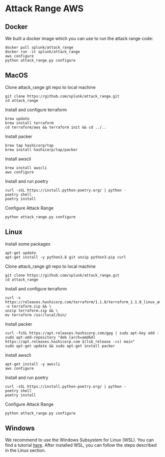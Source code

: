 # Attack Range AWS

## Docker
We built a docker image which you can use to run the attack range code:
````console
docker pull splunk/attack_range
docker run -it splunk/attack_range
aws configure
python attack_range.py configure
````

## MacOS
Clone attack_range git repo to local machine
````console
git clone https://github.com/splunk/attack_range.git
cd attack_range
````

Install and configure terraform
````console
brew update
brew install terraform
cd terraform/aws && terraform init && cd ../..
````

Install packer
````console
brew tap hashicorp/tap
brew install hashicorp/tap/packer
````

Install awscli
````console
brew install awscli
aws configure
````

Install and run poetry
````console
curl -sSL https://install.python-poetry.org/ | python -
poetry shell
poetry install
````

Configure Attack Range
````console
python attack_range.py configure
````

## Linux
Install some packages
````console
apt-get update
apt-get install -y python3.8 git unzip python3-pip curl
````
Clone attack_range git repo to local machine
````console
git clone https://github.com/splunk/attack_range.git
cd attack_range
````

Install and configure terraform
````console
curl -s https://releases.hashicorp.com/terraform/1.1.8/terraform_1.1.8_linux_amd64.zip -o terraform.zip && \
unzip terraform.zip && \
mv terraform /usr/local/bin/
````

Install packer
````console
curl -fsSL https://apt.releases.hashicorp.com/gpg | sudo apt-key add -
sudo apt-add-repository "deb [arch=amd64] https://apt.releases.hashicorp.com $(lsb_release -cs) main"
sudo apt-get update && sudo apt-get install packer
````

Install awscli
````console
apt-get install -y awscli
aws configure
````

Install and run poetry
````console
curl -sSL https://install.python-poetry.org/ | python -
poetry shell
poetry install
````

Configure Attack Range
````console
python attack_range.py configure
````

## Windows
We recommend to use the Windows Subsystem for Linux (WSL). You can find a tutorial [here](https://docs.microsoft.com/en-us/windows/wsl/install). After installed WSL, you can follow the steps described in the Linux section.
